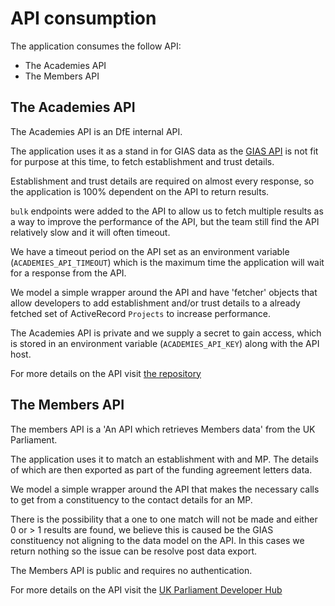# API consumption

The application consumes the follow API:

- The Academies API
- The Members API

## The Academies API

The Academies API is an DfE internal API.

The application uses it as a stand in for GIAS data as the
[GIAS API](https://dfe-developerhub.education.gov.uk/apis/GIASApi_V1) is not fit
for purpose at this time, to fetch establishment and trust details.

Establishment and trust details are required on almost every response, so the
application is 100% dependent on the API to return results.

`bulk` endpoints were added to the API to allow us to fetch multiple results as
a way to improve the performance of the API, but the team still find the API
relatively slow and it will often timeout.

We have a timeout period on the API set as an environment variable
(`ACADEMIES_API_TIMEOUT`) which is the maximum time the application will wait
for a response from the API.

We model a simple wrapper around the API and have 'fetcher' objects that allow
developers to add establishment and/or trust details to a already fetched set of
ActiveRecord `Projects` to increase performance.

The Academies API is private and we supply a secret to gain access, which is
stored in an environment variable (`ACADEMIES_API_KEY`) along with the API host.

For more details on the API visit
[the repository](https://github.com/DFE-Digital/academies-api)

## The Members API

The members API is a 'An API which retrieves Members data' from the UK
Parliament.

The application uses it to match an establishment with and MP. The details of
which are then exported as part of the funding agreement letters data.

We model a simple wrapper around the API that makes the necessary calls to get
from a constituency to the contact details for an MP.

There is the possibility that a one to one match will not be made and either 0
or > 1 results are found, we believe this is caused be the GIAS constituency not
aligning to the data model on the API. In this cases we return nothing so the
issue can be resolve post data export.

The Members API is public and requires no authentication.

For more details on the API visit the
[UK Parliament Developer Hub](https://developer.parliament.uk/)
